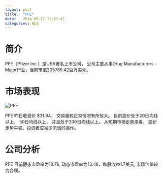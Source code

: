 ```yaml
---
layout: post
title:  "PFE"
date:   2014-02-17 12:21:41
categories: 观点
---
```


# 简介
PFE（Pfizer Inc.）是USA著名上市公司，
公司主要从事Drug Manufacturers - Major行业，当前市值205789.42百万美元。

# 市场表现

![PFE](http://finviz.com/chart.ashx?t=PFE&ty=c&ta=1&p=d&s=l)

PFE 昨日收盘价 $31.94，
交易量较正常情况有所放大。
目前股价处于20日均线以上，
50日均线以上，
并且处于200日均线以上。
从短期市场走势来看，
股价走势平稳，投资者应减少无谓的操作。

# 公司分析
PFE 目前静态市盈率为18.79, 动态市盈率为13.48，每股收益1.7美元,
市场估值较为合理。
